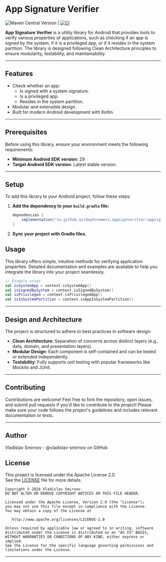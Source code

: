 # App Signature Verifier

![Maven Central Version](https://img.shields.io/maven-central/v/io.github.airdaydreamers.appsignverifier/appsignverifier) | [![CI](https://github.com/vladislav-smirnov/AppSignVerifier/actions/workflows/gradle.yml/badge.svg)](https://github.com/vladislav-smirnov/AppSignVerifier/actions/workflows/gradle.yml)

**App Signature Verifier** is a utility library for Android that provides tools to verify various properties of applications, such as checking if an app is signed by the system, if it is a privileged app, or if it resides in the system partition. The library is designed following Clean Architecture principles to ensure modularity, testability, and maintainability.

---

## Features

- Check whether an app:
  - Is signed with a system signature.
  - Is a privileged app.
  - Resides in the system partition.
- Modular and extensible design.
- Built for modern Android development with Kotlin.

---

## Prerequisites

Before using this library, ensure your environment meets the following requirements:

- **Minimum Android SDK version**: 29
- **Target Android SDK version**: Latest stable version.

---

## Setup

To add this library to your Android project, follow these steps:

1. **Add the dependency to your `build.gradle` file:**

   ```gradle
   dependencies {
       implementation("io.github.airdaydreamers.appsignverifier:appsignverifier:xxx")
   }
   ```

2. **Sync your project with Gradle files.**

## Usage

This library offers simple, intuitive methods for verifying application properties. Detailed documentation and examples are available to help you integrate the library into your project seamlessly.

```kotlin
// Example usage
val isSystemApp = context.isSystemApp()
val isSignedBySystem = context.isSignedBySystem()
val isPrivileged = context.isPrivilegedApp()
val isInSystemPartition = context.isAppInSystemPartition()
```

---

## Design and Architecture

The project is structured to adhere to best practices in software design:

- **Clean Architecture**: Separation of concerns across distinct layers (e.g., data, domain, and presentation layers).
- **Modular Design**: Each component is self-contained and can be tested or extended independently.
- **Testability**: Fully supports unit testing with popular frameworks like Mockito and JUnit.

---

## Contributing

Contributions are welcome! Feel free to fork the repository, open issues, and submit pull requests if you'd like to contribute to the project!
Please make sure your code follows the project's guidelines and includes relevant documentation or tests.

---

Author
------
Vladislav Smirnov - @vladislav-smirnov on GitHub

## License

This project is licensed under the Apache License 2.0.  
See the [LICENSE](LICENSE) file for more details.



    Copyright © 2024 Vladislav Smirnov.
    DO NOT ALTER OR REMOVE COPYRIGHT NOTICES OR THIS FILE HEADER.

    Licensed under the Apache License, Version 2.0 (the "License");
    you may not use this file except in compliance with the License.
    You may obtain a copy of the License at

       http://www.apache.org/licenses/LICENSE-2.0

    Unless required by applicable law or agreed to in writing, software
    distributed under the License is distributed on an "AS IS" BASIS,
    WITHOUT WARRANTIES OR CONDITIONS OF ANY KIND, either express or implied.
    See the License for the specific language governing permissions and
    limitations under the License.
    
---
